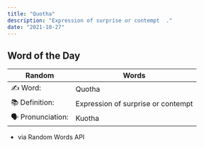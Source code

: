 ```yaml
---
title: "Quotha"
description: "Expression of surprise or contempt  ."
date: "2021-10-27"
---
```


## Word of the Day  

| Random | Words |
| ----------- | ----------- |
✍️ Word: | Quotha
📚 Definition: | Expression of surprise or contempt  
🗣 Pronunciation: | Kuotha

- via Random Words API